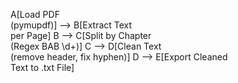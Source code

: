 A[Load PDF<br/>(pymupdf)] --> B[Extract Text<br/>per Page]
B --> C[Split by Chapter<br/>(Regex BAB \\d+)]
C --> D[Clean Text<br/>(remove header, fix hyphen)]
D --> E[Export Cleaned<br/>Text to .txt File]

